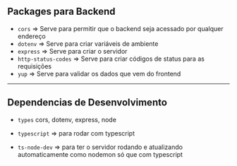 ## Packages para Backend

-  `cors` => Serve para permitir que o backend seja acessado por qualquer endereço
-  `dotenv` => Serve para criar variáveis de ambiente
-  `express` => Serve para criar o servidor
-  `http-status-codes` => Serve para criar códigos de status para as requisições
-  `yup` => Serve para validar os dados que vem do frontend

---

## Dependencias de Desenvolvimento

-  `types` cors, dotenv, express, node

-  `typescript` => para rodar com typescript

-  `ts-node-dev` => para ter o servidor rodando e atualizando automaticamente como nodemon só que com typescript

